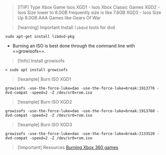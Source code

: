 	
> [!TIP] Type Xbox Game Isos
> XGD1 - Isos Xbox Classic Games
> XGD2 - Isos Size lower to 8.0GB frequently size is like 7.8GB
> XGD3 - Isos Size Up 8.0GB AAA Games like Gears Of War


> [!warning] Important Install `libdvd` tools for dvd
```shell
sudo apt-get install libdvd-pkg
```

* Burning an ISO is best done through the command line with ==growisofs==.

> [!info] Install growisofs
```shell
> sudo apt install growisofs
```

> [!example] Burn ISO XGD1
```shell
growisofs -use-the-force-luke=dao -use-the-force-luke=break:1913776 -dvd-compat -speed=2 -Z /dev/sr0=rom.iso
```

> [!example] Burn ISO XGD2
```shell
growisofs -use-the-force-luke=dao -use-the-force-luke=break:1913760 -dvd-compat -speed=2 -Z /dev/sr0=rom.iso
```

> [!example] Burn ISO XGD3
```shell
growisofs -use-the-force-luke=dao -use-the-force-luke=break:2133520 -dvd-compat -speed=2 -Z /dev/sr0=rom.iso
```

> [!important] Resources
> [Burning Xbox 360 games](https://wiki.archlinux.org/title/Burning_Xbox_360_games)

